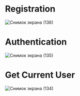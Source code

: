 # Registration
![Снимок экрана (136)](https://user-images.githubusercontent.com/96841712/169717750-850bfa79-2f89-4df0-818b-20c5e214777d.png)


# Authentication
![Снимок экрана (135)](https://user-images.githubusercontent.com/96841712/169717754-e9ff5b8c-4dfe-4787-9146-e64631e2c6c5.png)


# Get Current User
![Снимок экрана (134)](https://user-images.githubusercontent.com/96841712/169717745-90721f92-2f7e-463b-bc86-91089929d032.png)
